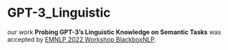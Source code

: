 # GPT-3_Linguistic
our work **Probing GPT-3’s Linguistic Knowledge on Semantic Tasks** was accepted by [EMNLP 2022 Workshop BlackboxNLP](https://blackboxnlp.github.io/).

